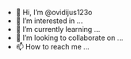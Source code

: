 - 👋 Hi, I’m @ovidijus123o
- 👀 I’m interested in ...
- 🌱 I’m currently learning ...
- 💞️ I’m looking to collaborate on ...
- 📫 How to reach me ...

<!---
ovidijus123o/ovidijus123o is a ✨ special ✨ repository because its `README.md` (this file) appears on your GitHub profile.
You can click the Preview link to take a look at your changes.
--->
